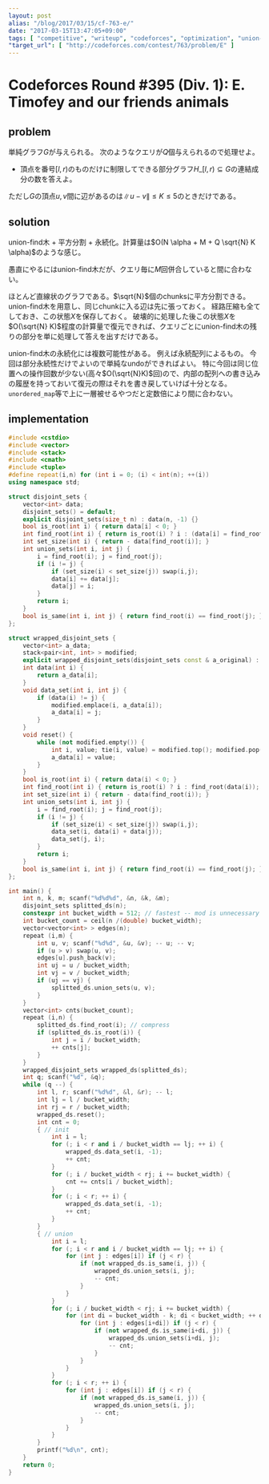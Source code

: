 ```yaml
---
layout: post
alias: "/blog/2017/03/15/cf-763-e/"
date: "2017-03-15T13:47:05+09:00"
tags: [ "competitive", "writeup", "codeforces", "optimization", "union-find-tree", "square-root-decomposition" ]
"target_url": [ "http://codeforces.com/contest/763/problem/E" ]
---
```


# Codeforces Round #395 (Div. 1): E. Timofey and our friends animals

## problem

単純グラフ$G$が与えられる。
次のようなクエリが$Q$個与えられるので処理せよ。

-   頂点を番号$[l, r)$のものだけに制限してできる部分グラフ$H\_{[l, r)} \subseteq G$の連結成分の数を答えよ。

ただし$G$の頂点$u, v$間に辺があるのは$\|u - v\| \le K \le 5$のときだけである。

## solution

union-find木 + 平方分割 + 永続化。計算量は$O(N \alpha + M + Q \sqrt{N} K \alpha)$のような感じ。

愚直にやるにはunion-find木だが、クエリ毎に$M$回併合していると間に合わない。

ほとんど直線状のグラフである。$\sqrt{N}$個のchunksに平方分割できる。
union-find木を用意し、同じchunkに入る辺は先に張っておく。
経路圧縮も全てしておき、この状態$X$を保存しておく。
破壊的に処理した後この状態$X$を$O(\sqrt{N} K)$程度の計算量で復元できれば、クエリごとにunion-find木の残りの部分を単に処理して答えを出すだけである。

union-find木の永続化には複数可能性がある。
例えば永続配列によるもの。
今回は部分永続性だけでよいので単純なundoができればよい。
特に今回は同じ位置への操作回数が少ない(高々$O(\sqrt{N}K)$回)ので、内部の配列への書き込みの履歴を持っておいて復元の際はそれを書き戻していけば十分となる。
`unordered_map`等で上に一層被せるやつだと定数倍により間に合わない。

## implementation

``` c++
#include <cstdio>
#include <vector>
#include <stack>
#include <cmath>
#include <tuple>
#define repeat(i,n) for (int i = 0; (i) < int(n); ++(i))
using namespace std;

struct disjoint_sets {
    vector<int> data;
    disjoint_sets() = default;
    explicit disjoint_sets(size_t n) : data(n, -1) {}
    bool is_root(int i) { return data[i] < 0; }
    int find_root(int i) { return is_root(i) ? i : (data[i] = find_root(data[i])); }
    int set_size(int i) { return - data[find_root(i)]; }
    int union_sets(int i, int j) {
        i = find_root(i); j = find_root(j);
        if (i != j) {
            if (set_size(i) < set_size(j)) swap(i,j);
            data[i] += data[j];
            data[j] = i;
        }
        return i;
    }
    bool is_same(int i, int j) { return find_root(i) == find_root(j); }
};

struct wrapped_disjoint_sets {
    vector<int> a_data;
    stack<pair<int, int> > modified;
    explicit wrapped_disjoint_sets(disjoint_sets const & a_original) : a_data(a_original.data) {}
    int data(int i) {
        return a_data[i];
    }
    void data_set(int i, int j) {
        if (data(i) != j) {
            modified.emplace(i, a_data[i]);
            a_data[i] = j;
        }
    }
    void reset() {
        while (not modified.empty()) {
            int i, value; tie(i, value) = modified.top(); modified.pop();
            a_data[i] = value;
        }
    }
    bool is_root(int i) { return data(i) < 0; }
    int find_root(int i) { return is_root(i) ? i : find_root(data(i)); }
    int set_size(int i) { return - data(find_root(i)); }
    int union_sets(int i, int j) {
        i = find_root(i); j = find_root(j);
        if (i != j) {
            if (set_size(i) < set_size(j)) swap(i,j);
            data_set(i, data(i) + data(j));
            data_set(j, i);
        }
        return i;
    }
    bool is_same(int i, int j) { return find_root(i) == find_root(j); }
};

int main() {
    int n, k, m; scanf("%d%d%d", &n, &k, &m);
    disjoint_sets splitted_ds(n);
    constexpr int bucket_width = 512; // fastest -- mod is unnecessary and appropriate size
    int bucket_count = ceil(n /(double) bucket_width);
    vector<vector<int> > edges(n);
    repeat (i,m) {
        int u, v; scanf("%d%d", &u, &v); -- u; -- v;
        if (u > v) swap(u, v);
        edges[u].push_back(v);
        int uj = u / bucket_width;
        int vj = v / bucket_width;
        if (uj == vj) {
            splitted_ds.union_sets(u, v);
        }
    }
    vector<int> cnts(bucket_count);
    repeat (i,n) {
        splitted_ds.find_root(i); // compress
        if (splitted_ds.is_root(i)) {
            int j = i / bucket_width;
            ++ cnts[j];
        }
    }
    wrapped_disjoint_sets wrapped_ds(splitted_ds);
    int q; scanf("%d", &q);
    while (q --) {
        int l, r; scanf("%d%d", &l, &r); -- l;
        int lj = l / bucket_width;
        int rj = r / bucket_width;
        wrapped_ds.reset();
        int cnt = 0;
        { // init
            int i = l;
            for (; i < r and i / bucket_width == lj; ++ i) {
                wrapped_ds.data_set(i, -1);
                ++ cnt;
            }
            for (; i / bucket_width < rj; i += bucket_width) {
                cnt += cnts[i / bucket_width];
            }
            for (; i < r; ++ i) {
                wrapped_ds.data_set(i, -1);
                ++ cnt;
            }
        }
        { // union
            int i = l;
            for (; i < r and i / bucket_width == lj; ++ i) {
                for (int j : edges[i]) if (j < r) {
                    if (not wrapped_ds.is_same(i, j)) {
                        wrapped_ds.union_sets(i, j);
                        -- cnt;
                    }
                }
            }
            for (; i / bucket_width < rj; i += bucket_width) {
                for (int di = bucket_width - k; di < bucket_width; ++ di) {
                    for (int j : edges[i+di]) if (j < r) {
                        if (not wrapped_ds.is_same(i+di, j)) {
                            wrapped_ds.union_sets(i+di, j);
                            -- cnt;
                        }
                    }
                }
            }
            for (; i < r; ++ i) {
                for (int j : edges[i]) if (j < r) {
                    if (not wrapped_ds.is_same(i, j)) {
                        wrapped_ds.union_sets(i, j);
                        -- cnt;
                    }
                }
            }
        }
        printf("%d\n", cnt);
    }
    return 0;
}
```
